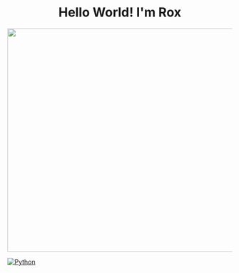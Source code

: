 <div>
 <h1 align="center"> Hello World! I'm Rox</h1> 
</div>

<div align="center">
 <img src="https://img.freepik.com/free-photo/view-rock-formations-with-nature-landscape_23-2151723147.jpg?t=st=1730613226~exp=1730616826~hmac=97ac96e0602b9ea7bba36c69aecb500194c9bdc31c7427dcb6e0cb88e9cfefc6&w=1380" height="500px" width="1000px"/> 
</div>


[![Python](https://img.shields.io/badge/Code-Python-blue.svg)](https://shields.io/)


<!--
**rox-dotcom/rox-dotcom** is a ✨ _special_ ✨ repository because its `README.md` (this file) appears on your GitHub profile.

Here are some ideas to get you started:

- 🔭 I’m currently working on ...
- 🌱 I’m currently learning ...
- 👯 I’m looking to collaborate on ...
- 🤔 I’m looking for help with ...
- 💬 Ask me about ...
- 📫 How to reach me: ...
- 😄 Pronouns: ...
- ⚡ Fun fact: ...
-->
